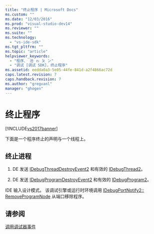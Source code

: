 ```yaml
---
title: "终止程序 | Microsoft Docs"
ms.custom: ""
ms.date: "12/03/2016"
ms.prod: "visual-studio-dev14"
ms.reviewer: ""
ms.suite: ""
ms.technology: 
  - "vs-ide-sdk"
ms.tgt_pltfrm: ""
ms.topic: "article"
helpviewer_keywords: 
  - "程序、 沧 ゎ ㄆ ン"
  - "调试 [调试 SDK]，终止程序"
ms.assetid: eedda0a3-5e05-44fe-841d-a2f4866ac72d
caps.latest.revision: 7
caps.handback.revision: 7
ms.author: "gregvanl"
manager: "ghogen"
---
```

# 终止程序
[!INCLUDE[vs2017banner](../../code-quality/includes/vs2017banner.md)]

下面是一个程序终止的声明与一个线程上。  
  
## 终止进程  
  
1.  DE 发送 [IDebugThreadDestroyEvent2](../../extensibility/debugger/reference/idebugthreaddestroyevent2.md) 和有效的 [IDebugThread2](../../extensibility/debugger/reference/idebugthread2.md)。  
  
2.  DE 发送 [IDebugProgramDestroyEvent2](../../extensibility/debugger/reference/idebugprogramdestroyevent2.md) 和有效的 [IDebugProgram2](../../extensibility/debugger/reference/idebugprogram2.md)。  
  
 IDE 输入设计模式。  该调试引擎或运行时环境调用 [IDebugPortNotify2:: RemoveProgramNode](../../extensibility/debugger/reference/idebugportnotify2-removeprogramnode.md) 从端口移除程序。  
  
## 请参阅  
 [调用调试器事件](../../extensibility/debugger/calling-debugger-events.md)